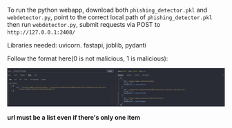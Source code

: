 To run the python webapp, download both ```phishing_detector.pkl``` and ```webdetector.py```, point to the correct local path of ```phishing_detector.pkl``` then run ```webdetector.py```, submit requests via POST to ```http://127.0.0.1:2408/```   

Libraries needed: uvicorn. fastapi, joblib, pydanti

Follow the format here(0 is not malicious, 1 is malicious):

![](Screenshot_1.png)

**url must be a list even if there's only one item**
